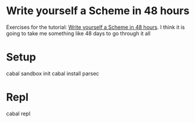 # Write yourself a Scheme in 48 hours

Exercises for the tutorial:
[Write yourself a Scheme in 48 hours](https://en.wikibooks.org/wiki/Write_Yourself_a_Scheme_in_48_Hours). I
think it is going to take me something like 48 days to go through it
all

# Setup
cabal sandbox init
cabal install parsec

# Repl
cabal repl
